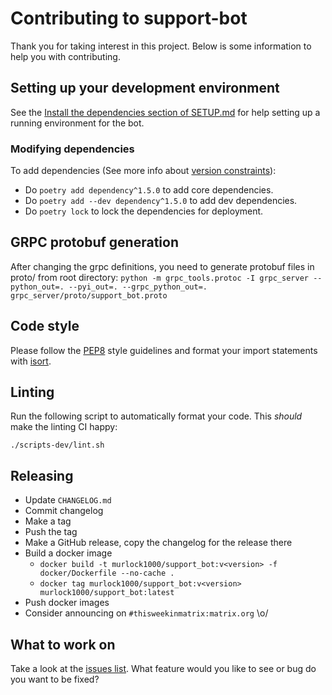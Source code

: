 # Contributing to support-bot

Thank you for taking interest in this project. Below is some information
to help you with contributing.

## Setting up your development environment

See the
[Install the dependencies section of SETUP.md](SETUP.md#install-the-dependencies)
for help setting up a running environment for the bot.

### Modifying dependencies

To add dependencies (See more info about [version constraints](https://python-poetry.org/docs/dependency-specification/)):
- Do `poetry add dependency^1.5.0` to add core dependencies.
- Do `poetry add --dev dependency^1.5.0` to add dev dependencies.
- Do `poetry lock` to lock the dependencies for deployment.

## GRPC protobuf generation
After changing the grpc definitions, you need to generate protobuf files in proto/ from root directory:
`python -m grpc_tools.protoc -I grpc_server --python_out=. --pyi_out=. --grpc_python_out=. grpc_server/proto/support_bot.proto`

## Code style

Please follow the [PEP8](https://www.python.org/dev/peps/pep-0008/) style
guidelines and format your import statements with
[isort](https://pypi.org/project/isort/).

## Linting

Run the following script to automatically format your code. This *should* make
the linting CI happy:

```
./scripts-dev/lint.sh
```

## Releasing
* Update `CHANGELOG.md`
* Commit changelog
* Make a tag
* Push the tag
* Make a GitHub release, copy the changelog for the release there
* Build a docker image
  * `docker build -t murlock1000/support_bot:v<version> -f docker/Dockerfile --no-cache .`
  * `docker tag murlock1000/support_bot:v<version> murlock1000/support_bot:latest`
* Push docker images
* Consider announcing on `#thisweekinmatrix:matrix.org` \o/

## What to work on

Take a look at the [issues
list](https://github.com/murlock1000/support-bot/issues). What
feature would you like to see or bug do you want to be fixed?
